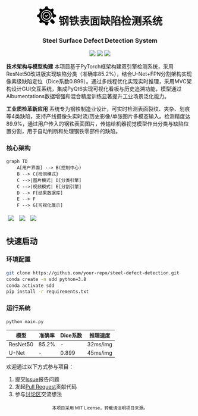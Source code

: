 <center>
    <h1><img src="view/icon/sdd-logo.png" width="10%">  钢铁表面缺陷检测系统</h1>
    <h3>Steel Surface Defect Detection System</h3>
    <p>
        <img src="https://img.shields.io/badge/Python-3.12%2B-blue?logo=python">
        <img src="https://img.shields.io/badge/PyTorch-2.0-orange?logo=pytorch">
        <img src="https://img.shields.io/badge/PyQt-6.8-green?logo=pyqt">
    </p>
</center>

**技术架构与模型构建**
本项目基于PyTorch框架构建双引擎检测系统，采用ResNet50改进版实现缺陷分类（准确率85.2%），结合U-Net+FPN分割架构实现像素级缺陷定位（Dice系数0.899）。通过多线程优化实现实时推理，采用MVC架构设计GUI交互系统，集成PyQt6实现可视化看板与历史追溯功能，模型通过Albumentations数据增强和混合精度训练显著提升工业场景泛化能力。

**工业质检革新应用**
系统专为钢铁制造业设计，可实时检测表面裂纹、夹杂、划痕等4类缺陷，支持产线摄像头实时流/历史影像/单张图片多模态输入。检测精度达89.9%，通过用户传入的钢铁表面图片，传输给机器视觉模型作出分类与缺陷位置分割，用于自动判断和处理钢铁零部件的缺陷。

### 核心架构

```mermaid
graph TD
    A[用户界面] --> B(控制中心)
    B --> C{检测模式}
    C -->|图片模式| D[分类引擎]
    C -->|视频模式| E[分割引擎]
    D --> F[结果数据库]
    E --> F
    F --> G[可视化展示]
```

<div>
    <img src="https://img.shields.io/badge/多模态检测-图片/视频-9cf" style="margin:5px">
    <img src="https://img.shields.io/badge/双模型架构-ResNet50+U--Net-important" style="margin:5px">
    <img src="https://img.shields.io/badge/检测精度-89.9%25-success" style="margin:5px">
</div>

## 快速启动

### 环境配置
```bash
git clone https://github.com/your-repo/steel-defect-detection.git
conda create -n sdd python=3.8
conda activate sdd
pip install -r requirements.txt
```

### 运行系统
```bash
python main.py
```

| 模型     | 准确率 | Dice系数 | 推理速度 |
| -------- | ------ | -------- | -------- |
| ResNet50 | 85.2%  | -        | 32ms/img |
| U-Net    | -      | 0.899    | 45ms/img |

欢迎通过以下方式参与项目：
1. 提交[Issue](issues/new)报告问题
2. 发起[Pull Request](compare)贡献代码
3. 参与[讨论区](discussions)交流想法



<center>
    <sub>本项目采用 MIT License，转载请注明项目来源。</sub>
</center>


